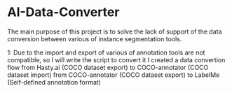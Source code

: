 # AI-Data-Converter

The main purpose of this project is to solve the lack of support of the data conversion between various of instance segmentation tools.

1: Due to the import and export of various of annotation tools are not compatible, so I will write the script to convert it
I created a data convertion flow 
from Hasty.ai (COCO dataset export) to COCO-annotator (COCO dataset import)
from COCO-annotator (COCO dataset export) to LabelMe (Self-defined annotation format)

